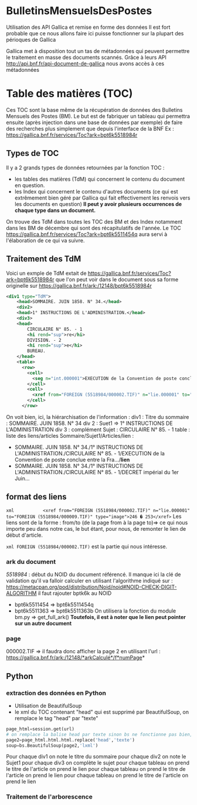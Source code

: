 # BulletinsMensuelsDesPostes
Utilisation des API Gallica et remise en forme des données
Il est fort probable que ce nous allons faire ici puisse fonctionner sur la plupart des périoques de Gallica

Gallica met à disposition tout un tas de métadonnées qui peuvent permettre le traitement en masse des documents scannés.
Grâce à leurs API http://api.bnf.fr/api-document-de-gallica nous avons accès à ces métadonnées

# Table des matières (TOC)
Ces TOC sont la base même de la récupération de données des Bulletins Mensuels des Postes (BM).
Le but est de fabriquer un tableau qui permettra ensuite (après injection dans une base de données par exemple) de faire des recherches plus simplement que depuis l'interface de la BNF
Ex : https://gallica.bnf.fr/services/Toc?ark=bpt6k5518984r

## Types de TOC
Il y a 2 grands types de données retournées par la fonction TOC :
* les tables des matières (TdM) qui concernent le contenu du document en question.
* les Index qui concernent le contenu d'autres documents (ce qui est extrêmement bien géré par Gallica qui fait effectivement les renvois vers les documents en question)
**Il peut y avoir plusieurs occurrences de chaque type dans un document.**

On trouve des TdM dans toutes les TOC des BM et des Index notamment dans les BM de décembre qui sont des récapitulatifs de l'année.
Le TOC https://gallica.bnf.fr/services/Toc?ark=bpt6k5511454q aura servi à l'élaboration de ce qui va suivre.

## Traitement des TdM
Voici un exmple de TdM extait de https://gallica.bnf.fr/services/Toc?ark=bpt6k5518984r que l'on peut voir dans le document sous sa forme originelle sur https://gallica.bnf.fr/ark:/12148/bpt6k5518984r
```xml
<div1 type="TdM">
    <head>SOMMAIRE. JUIN 1858. N° 34.</head>
    <div2>
    <head>1° INSTRUCTIONS DE L'ADMINISTRATION.</head>
    <div3>
    <head>
        CIRCULAIRE N° 85. - 1
        <hi rend="sup">re</hi>
        DIVISION. - 2
        <hi rend="sup">e</hi>
        BUREAU.
    </head>
    <table>
      <row>
        <cell>
          <seg n="int.000001">EXECUTION de la Convention de poste conclue entre la France et la Bavière, le 19 mars 1858. - Notification d'un décret pour l'exécution de cette Convention. - Instructions à ce sujet</seg>
        </cell>
        <cell>
          <xref from="FOREIGN (5518984/000002.TIF)" n="lie.000001" to="FOREIGN (5518984/000009.TIF)" type="image">246 à 253</xref>
        </cell>
      </row>
```
On voit bien, ici, la hiérarchisation de l'information :
div1 : Titre du sommaire : SOMMAIRE. JUIN 1858. N° 34
  div 2 :  Suet1 => 1° INSTRUCTIONS DE L'ADMINISTRATION
  div 3 : complément Sujet : CIRCULAIRE N° 85. - 1
  table : liste des liens/articles
Sommaire/Sujet1/Articles/lien :
* SOMMAIRE. JUIN 1858. N° 34./1° INSTRUCTIONS DE L'ADMINISTRATION./CIRCULAIRE N° 85. - 1/EXECUTION de la Convention de poste conclue entre la Fra.../**lien**
* SOMMAIRE. JUIN 1858. N° 34./1° INSTRUCTIONS DE L'ADMINISTRATION./CIRCULAIRE N° 85. - 1/DECRET impérial du 1er Juin...

## format des liens
```xml           <xref from="FOREIGN (5518984/000002.TIF)" n="lie.000001" to="FOREIGN (5518984/000009.TIF)" type="image">246 � 253</xref>```
Les liens sont de la forme : from/to (de la page from à la page to)=> ce qui nous importe peu dans notre cas, le but étant, pour nous, de remonter le lien de début d'article.

```xml FOREIGN (5518984/000002.TIF)``` est la partie qui nous intéresse.
### ark du document
*5518984* : début du NOID du document référencé. Il manque ici la clé de validation qu'il va falloir calculer en utilisant l'algorithme indiqué sur : https://metacpan.org/pod/distribution/Noid/noid#NOID-CHECK-DIGIT-ALGORITHM
il faut rajouter bptk6k au NOID
* bpt6k5511454 => bpt6k5511454q
* bpt6k5511363 => bpt6k5511363b
On utilisera la fonction du module bm.py => get_full_ark()
**Toutefois, il est à noter que le lien peut pointer sur un autre document**
### page
000002.TIF => il faudra donc afficher la page 2 en utilisant l'url :
https://gallica.bnf.fr/ark:/12148/*arkCalculé*/f*numPage*

## Python
### extraction des données en Python
* Utilisation de BeautifulSoup
* le xml du TOC contenant "head" qui est supprimé par BeautifulSoup, on remplace le tag "head" par "texte"
```Python
page_html=session.get(url)
# on remplace la balise head par texte sinon bs ne fonctionne pas bien, il enlève les head
page2=page_html.html.html.replace('head','texte')
soup=bs.BeautifulSoup(page2,'lxml')
```
Pour chaque div1
  on note le titre du sommaire
  pour chaque div2
    on note le Sujet1
    pour chaque div3
      on complète le sujet
      pour chaque tableau
        on prend le titre de l'article
        on prend le lien
    pour chaque tableau
      on prend le titre de l'article
      on prend le lien
  pour chaque tableau
    on prend le titre de l'article
    on prend le lien




### Traitement de l'arborescence

